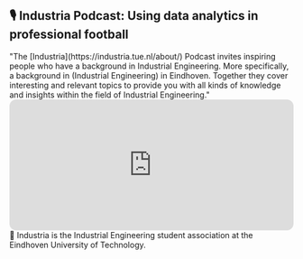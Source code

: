 ## 🎙 Industria Podcast: Using data analytics in professional football

<div class="text-quote">"The [Industria](https://industria.tue.nl/about/) Podcast invites inspiring people who have a background in
Industrial Engineering. More specifically, a background in (Industrial Engineering) in Eindhoven.
 Together they cover interesting and relevant topics to provide you with all kinds
  of knowledge and insights within the field of Industrial Engineering."</div>

<iframe style="border-radius:12px" src="https://open.spotify.com/embed/episode/4ewINyrgViN6VzmCvtP7CF?utm_source=generator&theme=0" width="100%" height="232" frameBorder="0" allowfullscreen="" allow="autoplay; clipboard-write; encrypted-media; fullscreen; picture-in-picture"></iframe>

<div class="text-paperclip"> 📎 ️Industria is the  Industrial Engineering student association at the Eindhoven University of Technology.</div>
